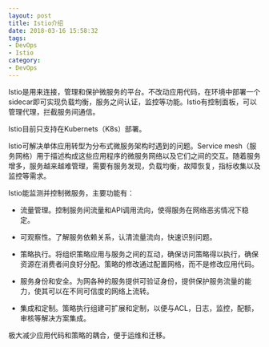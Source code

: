 ```yaml
---
layout: post
title: Istio介绍
date: 2018-03-16 15:58:32
tags:
- DevOps
- Istio
category:
- DevOps
---
```

Istio是用来连接，管理和保护微服务的平台。不改动应用代码，在环境中部署一个sidecar即可实现负载均衡，服务之间认证，监控等功能。Istio有控制面板，可以管理代理，拦截服务间通信。

Istio目前只支持在Kubernets（K8s）部署。

Istio可解决单体应用转型为分布式微服务架构时遇到的问题。Service mesh（服务网格）用于描述构成这些应用程序的微服务网络以及它们之间的交互。随着服务增多，服务越来越难管理，需要有服务发现，负载均衡，故障恢复，指标收集以及监控等需求。

Istio能监测并控制微服务﻿，主要功能有：

* 流量管理。控制服务间流量和API调用流向，使得服务在网络恶劣情况下稳定。

* 可观察性。了解服务依赖关系，认清流量流向，快速识别问题。

* 策略执行。将组织策略应用与服务之间的互动，确保访问策略得以执行，确保资源在消费者间良好分配。策略的修改通过配置网格，而不是修改应用代码。

* 服务身份和安全。为网各种的服务提供可验证身份，提供保护服务流量的能力，使其可以在不同可信度的网络上流转。

* 集成和定制。策略执行组建可扩展和定制，以便与ACL，日志，监控，配额，审核等解决方案集成。

极大减少应用代码和策略的耦合，便于运维和迁移。


